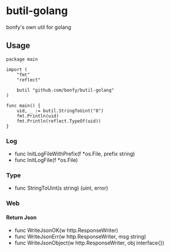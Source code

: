 # butil-golang
bonfy's own util for golang

## Usage

```golang
package main

import (
	"fmt"
	"reflect"

	butil "github.com/bonfy/butil-golang"
)

func main() {
	uid, _ := butil.StringToUint("8")
	fmt.Println(uid)
	fmt.Println(reflect.TypeOf(uid))
}
```

### Log


* func InitLogFileWithPrefix(f *os.File, prefix string)
* func InitLogFile(f *os.File)


### Type

* func StringToUint(s string) (uint, error)


### Web

#### Return Json

* func WriteJsonOK(w http.ResponseWriter) 
* func WriteJsonErr(w http.ResponseWriter, msg string)
* func WriteJsonObject(w http.ResponseWriter, obj interface{}) 